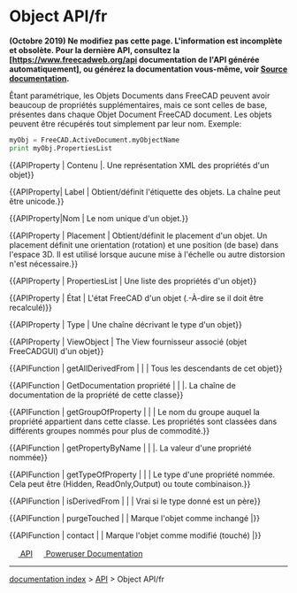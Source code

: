 # Object API/fr
**(Octobre 2019) Ne modifiez pas cette page. L'information est incomplète et obsolète. Pour la dernière API, consultez la [https://www.freecadweb.org/api documentation de l'API générée automatiquement], ou générez la documentation vous-même, voir [Source documentation](Source_documentation/fr.md).**

Êtant paramétrique, les Objets Documents dans FreeCAD peuvent avoir beaucoup de propriétés supplémentaires, mais ce sont celles de base, présentes dans chaque Objet Document FreeCAD document. Les objets peuvent être récupérés tout simplement par leur nom. Exemple: 
```python
myObj = FreeCAD.ActiveDocument.myObjectName
print myObj.PropertiesList
```


{{APIProperty | Contenu |. Une représentation XML des propriétés d'un objet}}


{{APIProperty| Label | Obtient/définit l'étiquette des objets. La chaîne peut être unicode.}}


{{APIProperty|Nom | Le nom unique d'un objet.}}


{{APIProperty | Placement | Obtient/définit le placement d'un objet. Un placement définit une orientation (rotation) et une position (de base) dans l'espace 3D. Il est utilisé lorsque aucune mise à l'échelle ou autre distorsion n'est nécessaire.}}


{{APIProperty | PropertiesList | Une liste des propriétés d'un objet}}


{{APIProperty | État | L'état FreeCAD d'un objet (.-À-dire se il doit être recalculé)}}


{{APIProperty | Type | Une chaîne décrivant le type d'un objet}}


{{APIProperty | ViewObject | The View fournisseur associé (objet FreeCADGUI) d'un objet}}


{{APIFunction | getAllDerivedFrom | | | Tous les descendants de cet objet}}


{{APIFunction | GetDocumentation propriété | | |. La chaîne de documentation de la propriété de cette classe}}


{{APIFunction | getGroupOfProperty | | | Le nom du groupe auquel la propriété appartient dans cette classe. Les propriétés sont classées dans différents groupes nommés pour plus de commodité.}}


{{APIFunction | getPropertyByName | | |. La valeur d'une propriété nommée}}


{{APIFunction | getTypeOfProperty | | | Le type d'une propriété nommée. Cela peut être (Hidden, ReadOnly,Output) ou toute combinaison.}}


{{APIFunction | isDerivedFrom | | | Vrai si le type donné est un père}}


{{APIFunction | purgeTouched | | Marque l'objet comme inchangé |}}


{{APIFunction | contact | | Marque l'objet comme modifié (touché) |}}


 

[<img src="images/Property.png" style="width:16px"> API](Category_API.md) [<img src="images/Property.png" style="width:16px"> Poweruser Documentation](Category_Poweruser_Documentation.md)

---
[documentation index](../README.md) > [API](Category_API.md) > Object API/fr
